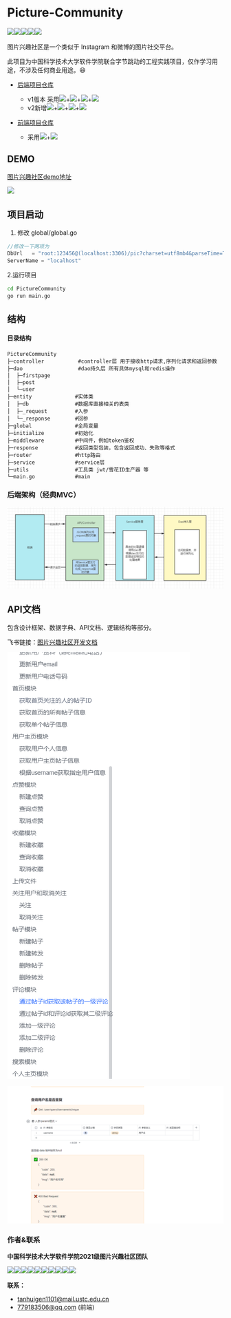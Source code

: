 # Picture-Community
![](https://img.shields.io/badge/language-golang-blue)![](https://img.shields.io/badge/%20http--framework-gin-blue)![](https://img.shields.io/badge/go-v1.17.1-brightgreen)![](https://img.shields.io/badge/gorm-v2-brightgreen)![](https://img.shields.io/badge/mysql-v8.0-orange)

图片兴趣社区是一个类似于 Instagram 和微博的图片社交平台。

此项目为中国科学技术大学软件学院联合字节跳动的工程实践项目，仅作学习用途，不涉及任何商业用途。😄

- [后端项目仓库](https://github.com/picture-community-USTC-ByteDance/PictureCommunity)
  - v1版本 采用![](https://img.shields.io/badge/-golang-brightgreen)+![](https://img.shields.io/badge/-gin-brightgreen)+![](https://img.shields.io/badge/-GORMv2-brightgreen)+![](https://img.shields.io/badge/-mysql-brightgreen)
  - v2新增![](https://img.shields.io/badge/-redis-brightgreen)+![](https://img.shields.io/badge/-分布式zookeeper-brightgreen)+![](https://img.shields.io/badge/-oss存储-brightgreen)+![](https://img.shields.io/badge/-kafka-brightgreen)

- [前端项目仓库](https://gitee.com/pseven7/image-community.git)
  - 采用![](https://img.shields.io/badge/-react-orange)+![](https://img.shields.io/badge/-typescript-orange)

## DEMO

[图片兴趣社区demo地址](http://49.235.120.114:3000/login)



![](static/20220308142817.png)

## 项目启动

1. 修改 global/global.go

```go
//修改一下两项为
DbUrl   = "root:123456@(localhost:3306)/pic?charset=utf8mb4&parseTime=True&loc=Local"
ServerName = "localhost"
```

2.运行项目

```bash
cd PictureCommunity
go run main.go
```



## 结构

#### 目录结构

```
PictureCommunity
├─controller           #controller层 用于接收http请求,序列化请求和返回参数
├─dao				   #dao持久层 所有具体mysql和redis操作
│  ├─firstpage
│  ├─post
│  └─user
├─entity              #实体类
│  ├─db               #数据库直接相关的表类
│  ├─_request         #入参
│  └─_response        #回参
├─global              #全局变量
├─initialize          #初始化
├─middleware          #中间件，例如token鉴权
├─response            #返回类型包装，包含返回成功、失败等格式
├─router              #http路由
├─service             #service层
├─utils               #工具类 jwt/雪花ID生产器 等
└─main.go             #main
```



### 后端架构（经典MVC）

![image-20220308155231926](static/20220308155231926.png)









## API文档

包含设计框架、数据字典、API文档、逻辑结构等部分。

飞书链接：[图片兴趣社区开发文档](https://fsz0wa1bc2.feishu.cn/docs/doccn6xxmPKBcGfvGoYszNnuNDf)

![image-20220308160650258](static/20220308160650258.png)

![image-20220308160720719](static/20220308160720719.png)



### 作者&联系

**中国科学技术大学软件学院2021级图片兴趣社区团队**

![](https://img.shields.io/badge/-谈hg同学-orange)![](https://img.shields.io/badge/-彭q同学-orange)![](https://img.shields.io/badge/-陈h同学-orange)![](https://img.shields.io/badge/-曾jm同学-orange)![](https://img.shields.io/badge/-陈q同学-orange)![](https://img.shields.io/badge/-王p同学-orange)![](https://img.shields.io/badge/-辅zh同学-orange)![](https://img.shields.io/badge/-赵ch同学-orange)![](https://img.shields.io/badge/-李zh同学-orange)![](https://img.shields.io/badge/-张h同学-orange)

**联系：**

- tanhuigen1101@mail.ustc.edu.cn
- 779183506@qq.com (前端)

